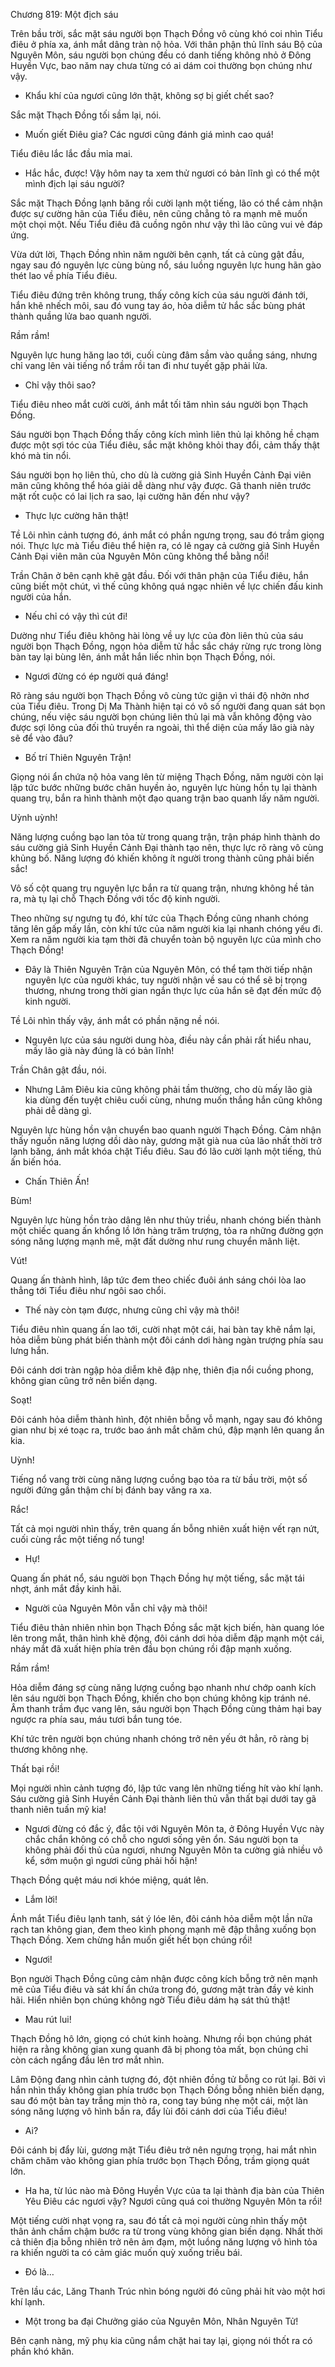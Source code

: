 




Chương 819: Một địch sáu


Trên bầu trời, sắc mặt sáu người bọn Thạch Đồng vô cùng khó coi nhìn Tiểu điêu ở phía xa, ánh mắt dâng tràn nộ hỏa. Với thân phận thủ lĩnh sáu Bộ của Nguyên Môn, sáu người bọn chúng đều có danh tiếng không nhỏ ở Đông Huyền Vực, bao năm nay chưa từng có ai dám coi thường bọn chúng như vậy.

- Khẩu khí của ngươi cũng lớn thật, không sợ bị giết chết sao?

Sắc mặt Thạch Đồng tối sầm lại, nói.

- Muốn giết Điêu gia? Các ngươi cũng đánh giá mình cao quá!

Tiểu điêu lắc lắc đầu mỉa mai.

- Hắc hắc, được! Vậy hôm nay ta xem thử ngươi có bản lĩnh gì có thể một mình địch lại sáu người?

Sắc mặt Thạch Đồng lạnh băng rồi cười lạnh một tiếng, lão có thể cảm nhận được sự cường hãn của Tiểu điêu, nên cũng chẳng tỏ ra mạnh mẽ muốn một chọi một. Nếu Tiểu điêu đã cuồng ngôn như vậy thì lão cũng vui vẻ đáp ứng.

Vừa dứt lời, Thạch Đồng nhìn năm người bên cạnh, tất cả cùng gật đầu, ngay sau đó nguyên lực cùng bùng nổ, sáu luồng nguyên lực hung hãn gào thét lao về phía Tiểu điêu.

Tiểu điêu đứng trên không trung, thấy công kích của sáu người đánh tới, hắn khẽ nhếch môi, sau đó vung tay áo, hỏa diễm tử hắc sắc bùng phát thành quầng lửa bao quanh người.

Rầm rầm!

Nguyên lực hung hăng lao tới, cuối cùng đâm sầm vào quầng sáng, nhưng chỉ vang lên vài tiếng nổ trầm rồi tan đi như tuyết gặp phải lửa.

- Chỉ vậy thôi sao?

Tiểu điêu nheo mắt cười cười, ánh mắt tối tăm nhìn sáu người bọn Thạch Đồng.

Sáu người bọn Thạch Đồng thấy công kích mình liên thủ lại không hề chạm được một sợi tóc của Tiểu điêu, sắc mặt không khỏi thay đổi, cảm thấy thật khó mà tin nổi.

Sáu người bọn họ liên thủ, cho dù là cường giả Sinh Huyền Cảnh Đại viên mãn cũng không thể hóa giải dễ dàng như vậy được. Gã thanh niên trước mặt rốt cuộc có lai lịch ra sao, lại cường hãn đến như vậy?

- Thực lực cường hãn thật!

Tề Lôi nhìn cảnh tượng đó, ánh mắt có phần ngưng trọng, sau đó trầm giọng nói. Thực lực mà Tiểu điêu thể hiện ra, có lẽ ngay cả cường giả Sinh Huyền Cảnh Đại viên mãn của Nguyên Môn cũng không thể bằng nổi!

Trần Chân ở bên cạnh khẽ gật đầu. Đối với thân phận của Tiểu điêu, hắn cũng biết một chút, vì thế cũng không quá ngạc nhiên về lực chiến đấu kinh người của hắn.

- Nếu chỉ có vậy thì cút đi!

Dường như Tiểu điêu không hài lòng về uy lực của đòn liên thủ của sáu người bọn Thạch Đồng, ngọn hỏa diễm tử hắc sắc cháy rừng rực trong lòng bàn tay lại bùng lên, ánh mắt hắn liếc nhìn bọn Thạch Đồng, nói.

- Ngươi đừng có ép người quá đáng!

Rõ ràng sáu người bọn Thạch Đồng vô cùng tức giận vì thái độ nhởn nhơ của Tiểu điêu. Trong Dị Ma Thành hiện tại có vô số người đang quan sát bọn chúng, nếu việc sáu người bọn chúng liên thủ lại mà vẫn không động vào được sợi lông của đối thủ truyền ra ngoài, thì thể diện của mấy lão già này sẽ để vào đâu?

- Bố trí Thiên Nguyên Trận!

Giọng nói ẩn chứa nộ hỏa vang lên từ miệng Thạch Đồng, năm người còn lại lập tức bước những bước chân huyền ảo, nguyên lực hùng hồn tụ lại thành quang trụ, bắn ra hình thành một đạo quang trận bao quanh lấy năm người.

Uỳnh uỳnh!

Năng lượng cuồng bạo lan tỏa từ trong quang trận, trận pháp hình thành do sáu cường giả Sinh Huyền Cảnh Đại thành tạo nên, thực lực rõ ràng vô cùng khủng bố. Năng lượng đó khiến không ít người trong thành cũng phải biến sắc!

Vô số cột quang trụ nguyên lực bắn ra từ quang trận, nhưng không hề tản ra, mà tụ lại chỗ Thạch Đồng với tốc độ kinh người.

Theo những sự ngưng tụ đó, khí tức của Thạch Đồng cũng nhanh chóng tăng lên gấp mấy lần, còn khí tức của năm người kia lại nhanh chóng yếu đi. Xem ra năm người kia tạm thời đã chuyển toàn bộ nguyên lực của mình cho Thạch Đồng!

- Đây là Thiên Nguyên Trận của Nguyên Môn, có thể tạm thời tiếp nhận nguyên lực của người khác, tuy người nhận về sau có thể sẽ bị trọng thương, nhưng trong thời gian ngắn thực lực của hắn sẽ đạt đến mức độ kinh người.

Tề Lôi nhìn thấy vậy, ánh mắt có phần nặng nề nói.

- Nguyên lực của sáu người dung hòa, điều này cần phải rất hiểu nhau, mấy lão già này đúng là có bản lĩnh!

Trần Chân gật đầu, nói.

- Nhưng Lâm Điêu kia cũng không phải tầm thường, cho dù mấy lão già kia dùng đến tuyệt chiêu cuối cùng, nhưng muốn thắng hắn cũng không phải dễ dàng gì.

Nguyên lực hùng hồn vận chuyển bao quanh người Thạch Đồng. Cảm nhận thấy nguồn năng lượng dồi dào này, gương mặt già nua của lão nhất thời trở lạnh băng, ánh mắt khóa chặt Tiểu điêu. Sau đó lão cười lạnh một tiếng, thủ ấn biến hóa.

- Chấn Thiên Ấn!

Bùm!

Nguyên lực hùng hồn trào dâng lên như thủy triều, nhanh chóng biến thành một chiếc quang ấn khổng lồ lớn hàng trăm trượng, tỏa ra những đường gợn sóng năng lượng mạnh mẽ, mặt đất dường như rung chuyển mãnh liệt.

Vút!

Quang ấn thành hình, lâp tức đem theo chiếc đuôi ánh sáng chói lòa lao thẳng tới Tiểu điêu như ngôi sao chổi.

- Thế này còn tạm được, nhưng cũng chỉ vậy mà thôi!

Tiểu điêu nhìn quang ấn lao tới, cười nhạt một cái, hai bàn tay khẽ nắm lại, hỏa diễm bùng phát biến thành một đôi cánh dơi hàng ngàn trượng phía sau lưng hắn.

Đôi cánh dơi tràn ngập hỏa diễm khẽ đập nhẹ, thiên địa nổi cuồng phong, không gian cũng trở nên biến dạng.

Soạt!

Đôi cánh hỏa diễm thành hình, đột nhiên bỗng vỗ mạnh, ngay sau đó không gian như bị xé toạc ra, trước bao ánh mắt chăm chú, đập mạnh lên quang ấn kia.

Uỳnh!

Tiếng nổ vang trời cùng năng lượng cuồng bạo tỏa ra từ bầu trời, một số người đứng gần thậm chí bị đánh bay văng ra xa.

Rắc!

Tất cả mọi người nhìn thấy, trên quang ấn bỗng nhiên xuất hiện vết rạn nứt, cuối cùng rắc một tiếng nổ tung!

- Hự!

Quang ấn phát nổ, sáu người bọn Thạch Đồng hự một tiếng, sắc mặt tái nhợt, ánh mắt đầy kinh hãi.

- Người của Nguyên Môn vẫn chỉ vậy mà thôi!

Tiểu điêu thản nhiên nhìn bọn Thạch Đồng sắc mặt kịch biến, hàn quang lóe lên trong mắt, thân hình khẽ động, đôi cánh dơi hỏa diễm đập mạnh một cái, nháy mắt đã xuất hiện phía trên đầu bọn chúng rồi đập mạnh xuống.

Rầm rầm!

Hỏa diễm đáng sợ cùng năng lượng cuồng bạo nhanh như chớp oanh kích lên sáu người bọn Thạch Đồng, khiến cho bọn chúng không kịp tránh né. Âm thanh trầm đục vang lên, sáu người bọn Thạch Đồng cùng thảm hại bay ngược ra phía sau, máu tươi bắn tung tóe.

Khí tức trên người bọn chúng nhanh chóng trở nên yếu ớt hẳn, rõ ràng bị thương không nhẹ.

Thất bại rồi!

Mọi người nhìn cảnh tượng đó, lập tức vang lên những tiếng hít vào khí lạnh. Sáu cường giả Sinh Huyền Cảnh Đại thành liên thủ vẫn thất bại dưới tay gã thanh niên tuấn mỹ kia!

- Ngươi đừng có đắc ý, đắc tội với Nguyên Môn ta, ở Đông Huyền Vực này chắc chắn không có chỗ cho ngươi sống yên ổn. Sáu người bọn ta không phải đối thủ của ngươi, nhưng Nguyên Môn ta cường giả nhiều vô kể, sớm muộn gì ngươi cũng phải hối hận!

Thạch Đồng quệt máu nơi khóe miệng, quát lên.

- Lắm lời!

Ánh mắt Tiểu điêu lạnh tanh, sát ý lóe lên, đôi cánh hỏa diễm một lần nữa rạch tan không gian, đem theo kình phong mạnh mẽ đập thẳng xuống bọn Thạch Đồng. Xem chừng hắn muốn giết hết bọn chúng rồi!

- Ngươi!

Bọn người Thạch Đồng cũng cảm nhận được công kích bỗng trở nên mạnh mẽ của Tiểu điêu và sát khí ẩn chứa trong đó, gương mặt tràn đầy vẻ kinh hãi. Hiển nhiên bọn chúng không ngờ Tiểu điêu dám hạ sát thủ thật!

- Mau rút lui!

Thạch Đồng hô lớn, giọng có chút kinh hoàng. Nhưng rồi bọn chúng phát hiện ra rằng không gian xung quanh đã bị phong tỏa mất, bọn chúng chỉ còn cách ngẩng đầu lên trơ mắt nhìn.

Lâm Động đang nhìn cảnh tượng đó, đột nhiên đồng tử bỗng co rút lại. Bởi vì hắn nhìn thấy không gian phía trước bọn Thạch Đồng bỗng nhiên biến dạng, sau đó một bàn tay trắng mịn thò ra, cong tay búng nhẹ một cái, một làn sóng năng lượng vô hình bắn ra, đẩy lùi đôi cánh dơi của Tiểu điêu!

- Ai?

Đôi cánh bị đẩy lùi, gương mặt Tiểu điêu trở nên ngưng trọng, hai mắt nhìn chăm chăm vào không gian phía trước bọn Thạch Đồng, trầm giọng quát lớn.

- Ha ha, từ lúc nào mà Đông Huyền Vực của ta lại thành địa bàn của Thiên Yêu Điêu các ngươi vậy? Ngươi cũng quá coi thường Nguyên Môn ta rồi!

Một tiếng cười nhạt vọng ra, sau đó tất cả mọi người cùng nhìn thấy một thân ảnh chầm chậm bước ra từ trong vùng không gian biến dạng. Nhất thời cả thiên địa bỗng nhiên trở nên ảm đạm, một luồng năng lượng vô hình tỏa ra khiến người ta có cảm giác muốn quỳ xuống triều bái.

- Đó là…

Trên lầu các, Lăng Thanh Trúc nhìn bóng người đó cũng phải hít vào một hơi khí lạnh.

- Một trong ba đại Chưởng giáo của Nguyên Môn, Nhân Nguyên Tử!

Bên cạnh nàng, mỹ phụ kia cũng nắm chặt hai tay lại, giọng nói thốt ra có phần khó khăn.





